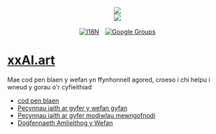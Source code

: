 <p align="center"><a href="https://xxai.art"><img src="https://cdn.jsdelivr.net/gh/xxai-art/doc/logo.svg"/></a><br/><a href="https://xxai.art"><img src="https://cdn.jsdelivr.net/gh/xxai-art/doc/xxai.svg"/></a></p><p align="center"><a href="https://github.com/xxai-art/doc#readme"><img alt="I18N" src="https://cdn.jsdelivr.net/gh/wactax/img/t.svg"/></a>　<a href="https://groups.google.com/u/0/g/xxai-art"><img alt="Google Groups" src="https://cdn.jsdelivr.net/gh/wactax/img/g-groups.svg"/></a></p>

# [xxAI.art](https://xxAI.art)

Mae cod pen blaen y wefan yn ffynhonnell agored, croeso i chi helpu i wneud y gorau o'r cyfieithiad

* [cod pen blaen](https://github.com/xxai-art/web)
* [Pecynnau iaith ar gyfer y wefan gyfan](https://github.com/xxai-art/web/tree/main/i18n)
* [Pecynnau iaith ar gyfer modiwlau mewngofnodi](https://github.com/wacpkg/user/tree/main/ui.i18n)
* [Dogfennaeth Amlieithog y Wefan](https://github.com/xxai-doc)
